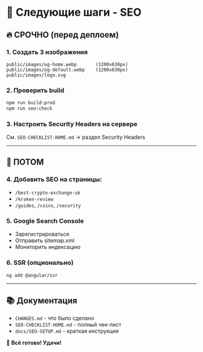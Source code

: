 # 🎯 Следующие шаги - SEO

## 🔥 СРОЧНО (перед деплоем)

### 1. Создать 3 изображения
```
public/images/og-home.webp       (1200x630px)
public/images/og-default.webp    (1200x630px)  
public/images/logo.svg
```

### 2. Проверить build
```bash
npm run build:prod
npm run seo:check
```

### 3. Настроить Security Headers на сервере
См. `SEO-CHECKLIST-HOME.md` → раздел Security Headers

---

## 📅 ПОТОМ

### 4. Добавить SEO на страницы:
- `/best-crypto-exchange-uk`
- `/kraken-review`
- `/guides`, `/coins`, `/security`

### 5. Google Search Console
- Зарегистрироваться
- Отправить sitemap.xml
- Мониторить индексацию

### 6. SSR (опционально)
```bash
ng add @angular/ssr
```

---

## 📚 Документация
- `CHANGES.md` - что было сделано
- `SEO-CHECKLIST-HOME.md` - полный чек-лист
- `docs/SEO-SETUP.md` - краткая инструкция

🚀 **Всё готово! Удачи!**
